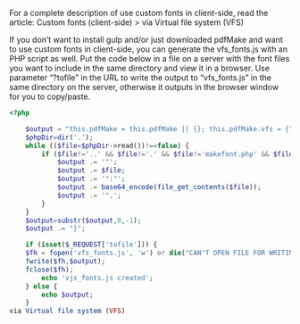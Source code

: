 For a complete description of use custom fonts in client-side, read the article: Custom fonts (client-side) > via Virtual file system (VFS)

If you don’t want to install gulp and/or just downloaded pdfMake and want to use custom fonts in client-side, you can generate the vfs_fonts.js with an PHP script as well. Put the code below in a file on a server with the font files you want to include in the same directory and view it in a browser. Use parameter “?tofile” in the URL to write the output to “vfs_fonts.js” in the same directory on the server, otherwise it outputs in the browser window for you to copy/paste.

```php
<?php

    $output = "this.pdfMake = this.pdfMake || {}; this.pdfMake.vfs = {";
    $phpDir=dir('.');
    while (($file=$phpDir->read())!==false) {
        if ($file!='..' && $file!='.' && $file!='makefont.php' && $file!='vfs_fonts.js') {
            $output .= '"';
            $output .= $file;
            $output .= '":"';
            $output .= base64_encode(file_get_contents($file));
            $output .= '",';
        }
    }
    $output=substr($output,0,-1);
    $output .= "}";

    if (isset($_REQUEST['tofile'])) {
	$fh = fopen('vfs_fonts.js', 'w') or die("CAN'T OPEN FILE FOR WRITING");
	fwrite($fh,$output);
	fclose($fh);
        echo 'vjs_fonts.js created';
    } else {
        echo $output;
    }
via Virtual file system (VFS)
```